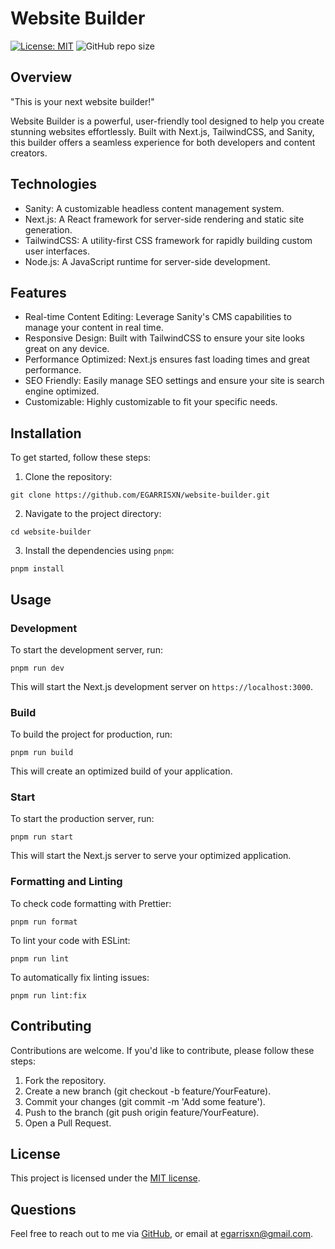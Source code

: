 # Website Builder

[![License: MIT](https://img.shields.io/badge/License-MIT-yellow.svg)](https://opensource.org/licenses/MIT) ![GitHub repo size](https://img.shields.io/github/repo-size/egarrisxn/website-builder)

## Overview

"This is your next website builder!"

Website Builder is a powerful, user-friendly tool designed to help you create stunning websites effortlessly. Built with Next.js, TailwindCSS, and Sanity, this builder offers a seamless experience for both developers and content creators.

## Technologies

- Sanity: A customizable headless content management system.
- Next.js: A React framework for server-side rendering and static site generation.
- TailwindCSS: A utility-first CSS framework for rapidly building custom user interfaces.
- Node.js: A JavaScript runtime for server-side development.

## Features

- Real-time Content Editing: Leverage Sanity's CMS capabilities to manage your content in real time.
- Responsive Design: Built with TailwindCSS to ensure your site looks great on any device.
- Performance Optimized: Next.js ensures fast loading times and great performance.
- SEO Friendly: Easily manage SEO settings and ensure your site is search engine optimized.
- Customizable: Highly customizable to fit your specific needs.

## Installation

To get started, follow these steps:

1. Clone the repository:

```
git clone https://github.com/EGARRISXN/website-builder.git
```

2. Navigate to the project directory:

```
cd website-builder
```

3. Install the dependencies using `pnpm`:

```
pnpm install
```

## Usage

### Development

To start the development server, run:

```
pnpm run dev
```

This will start the Next.js development server on `https://localhost:3000`.

### Build

To build the project for production, run:

```
pnpm run build
```

This will create an optimized build of your application.

### Start

To start the production server, run:

```
pnpm run start
```

This will start the Next.js server to serve your optimized application.

### Formatting and Linting

To check code formatting with Prettier:

```
pnpm run format
```

To lint your code with ESLint:

```
pnpm run lint
```

To automatically fix linting issues:

```
pnpm run lint:fix
```

## Contributing

Contributions are welcome. If you'd like to contribute, please follow these steps:

1. Fork the repository.
2. Create a new branch (git checkout -b feature/YourFeature).
3. Commit your changes (git commit -m 'Add some feature').
4. Push to the branch (git push origin feature/YourFeature).
5. Open a Pull Request.

## License

This project is licensed under the [MIT license](https://opensource.org/licenses/MIT).

## Questions

Feel free to reach out to me via [GitHub](https://github.com/EGARRISXN), or email at egarrisxn@gmail.com.

